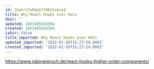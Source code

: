 ```yaml
---
id: 3hpkri7wb0yb730623xkca4
title: Why React Hooks over Hocs
desc: ''
updated: 1663409164564
created: 1663409164564
isDir: false
title_imported: Why React Hooks over HOCs
updated_imported: '2022-01-26T15:27:38.000Z'
created_imported: '2022-01-26T15:27:24.000Z'
---
```


https://www.robinwieruch.de/react-hooks-higher-order-components/